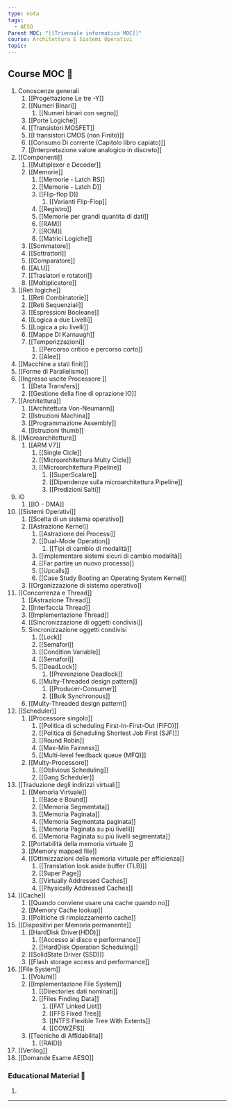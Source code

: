 ```yaml
---
type: nota
tags:
  - AESO
Parent MOC: "[[Triennale informatica MOC]]"
course: Architettura E Sistemi Operativi
topic:
---
```


## Course MOC  📒
1. Conoscenze generali
	1. [[Progettazione Le tre -Y]]
	2. [[Numeri Binari]]
		1. [[Numeri binari con segno]]
	3. [[Porte Logiche]]
	4. [[Transistori MOSFET]]
	5. [[I transistori CMOS (non Finito)]]
	6. [[Consumo Di corrente (Capitolo libro capiato)]]
	7. [[Interpretazione valore analogico in discreto]]
2. [[Componenti]]
	1. [[Multiplexer e Decoder]]
	2. [[Memorie]]
		1. [[Memorie - Latch RS]]
		2. [[Memorie - Latch D]]
		3. [[Flip-flop D]]
			1. [[Varianti Flip-Flop]]
		4. [[Registro]]
		5. [[Memorie per grandi quantita di dati]]
		6. [[RAM]]
		7. [[ROM]]
		8. [[Matrici Logiche]]
	3. [[Sommatore]]
	4. [[Sottrattori]]
	5. [[Comparatore]]
	6. [[ALU]]
	7. [[Traslatori e rotatori]]
	8. [[Moltiplicatore]]
3. [[Reti logiche]]
	1. [[Reti Combinatorie]]
	2. [[Reti Sequenziali]]
	3. [[Espressioni Booleane]]
	4. [[Logica a due Livelli]]
	5. [[Logica a piu livelli]]
	6. [[Mappe Di Karnaugh]]
	7. [[Temporizzazioni]]
		1. [[Percorso critico e percorso corto]]
		2. [[Alee]]
4. [[Macchine a stati finiti]]
5. [[Forme di Parallelismo]]
6. [[Ingresso uscite Processore ]]
	1. [[Data Transfers]]
	2. [[Gestione della fine di oprazione IO]]
7. [[Architettura]]
	1. [[Architettura Von-Neumann]]
	2. [[Istruzioni Machina]]
	3. [[Programmazione Assembly]]
	4. [[Istruzioni thumb]]
8. [[Microarchitetture]]
	1. [[ARM V7]]
		1. [[Single Cicle]]
		2. [[Microarchitettura Multy Cicle]]
		3. [[Microarchitettura Pipeline]]
			1. [[SuperScalare]]
			2. [[Dipendenze sulla microarchitettura Pipeline]]
			3. [[Predizioni Salti]]
9. IO
	1. [[IO - DMA]]
10. [[Sistemi Operativi]]
	1. [[Scelta di un sistema operativo]]
	2. [[Astrazione Kernel]]
		1. [[Astrazione dei Processi]]
		2. [[Dual-Mode Operation]]
			1. [[Tipi di cambio di modalità]]
		3. [[implementare sistemi sicuri di cambio modalità]]
		4. [[Far partire un nuovo processo]]
		5. [[Upcalls]]
		6. [[Case Study Booting an Operating System Kernel]]
	3. [[Organizzazione di sistema operativo]]
11. [[Concorrenza e Thread]]
	1. [[Astrazione Thread]]
	2. [[Interfaccia Thread]]
	3. [[Implementazione Thread]]
	4. [[Sincronizzazione di oggetti condivisi]]
	5. Sincronizzazione oggetti condivisi 
		1. [[Lock]]
		2. [[Semafori]]
		3. [[Condition Variable]]
		4. [[Semafori]]
		5. [[DeadLock]]
			1. [[Prevenzione Deadlock]]
		6. [[Multy-Threaded design pattern]]
			1. [[Producer-Consumer]]
			2. [[Bulk Synchronous]]
	6. [[Multy-Threaded design pattern]]
12. [[Scheduler]]
	1. [[Processore singolo]]
		1. [[Politica di scheduling First-In-First-Out (FIFO)]]
		2. [[Politica di Scheduling Shortest Job First (SJF)]]
		3. [[Round Robin]]
		4. [[Max-Min Fairness]]
		5. [[Multi-level feedback queue (MFQ)]] 
	2. [[Multy-Processore]]
		1. [[Oblivious Scheduling]]
		2. [[Gang Scheduler]]
13. [[Traduzione degli indirizzi virtuali]]
	1. [[Memoria Virtuale]]
		1. [[Base e Bound]]
		2. [[Memoria Segmentata]]
		3. [[Memoria Paginata]]
		4. [[Memoria Segmentata paginata]]
		5. [[Memoria Paginata su più livelli]]
		6. [[Memoria Paginata su più livelli segmentata]]
	2. [[Portabilità della memoria virtuale ]]
	3. [[Memory mapped file]]
	4. [[Ottimizzazioni della memoria virtuale per efficienza]]
		1. [[Translation look aside buffer (TLB)]]
		2. [[Super Page]]
		3. [[Virtually Addressed Caches]]
		4. [[Physically Addressed Caches]]
14. [[Cache]]
	1.  [[Quando conviene usare una cache quando no]]
	2. [[Memory Cache lookup]]
	3. [[Politiche di rimpiazzamento cache]]
15. [[Dispositivi per Memoria permanente]]
	1. [[HardDisk Driver(HDD)]]
		1. [[Accesso al disco e performance]]
		2. [[HardDisk Operation Scheduling]]
	2. [[SolidState Driver (SSD)]]
	3. [[Flash storage access and performance]]
16. [[File System]]
	1. [[Volumi]]
	2. [[Implementazione File System]]
		1. [[Directories dati nominati]]
		2. [[Files Finding Data]]
			1. [[FAT Linked List]]
			2. [[FFS Fixed Tree]]
			3. [[NTFS Flexible Tree With Extents]]
			4. [[COWZFS]]
	3. [[Tecniche di Affidabilita]]
		1. [[RAID]]
17. [[Verilog]]
18. [[Domande Esame AESO]]




### Educational Material 🧱
1. 


---
